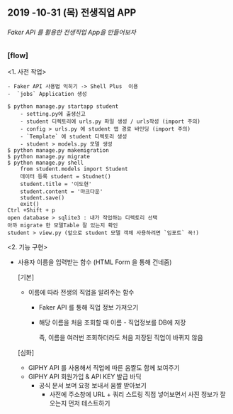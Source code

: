 ## 2019 -10-31 (목) 전생직업 APP

###### Faker API 를 활용한 전생직업 App을 만들어보자



### [flow]

<1. 사전 작업>

	- Faker API 사용법 익히기 -> Shell Plus  이용
	-  `jobs` Application 생성

```shell
$ python manage.py startapp student
	- setting.py에 출생신고
	- student 디렉토리에 urls.py 파일 생성 / urls작성 (import 주의)
	- config > urls.py 에 student 앱 경로 바인딩 (import 주의)
	- `Template` 에 student 디렉토리 생성
    - student > models.py 모델 생성
$ python manage.py makemigration
$ python manage.py migrate
$ python manage.py shell
	from student.models import Student
	데이터 등록 student = Studnet()
	student.title = '이도현'
	student.content = '마크다운'
	student.save()
	exit()
Ctrl +Shift + p
open database > sqlite3 : 내가 작업하는 디렉토리 선택
아까 migrate 한 모델Table 잘 있는지 확인
student > view.py (앞으로 student 모델 객체 사용하려면 `임포트` 꼭!)

```







<2. 기능 구현>

- 사용자 이름을 입력받는 함수 (HTML Form 을 통해 건네줌)

  [기본]

   - 이름에 따라 전생의 직업을 알려주는 함수

     - Faker API 를 통해 직업 정보 가져오기

     - 해당 이름을 처음 조회할 때 이름 - 직업정보를 DB에 저장

       즉, 이름을 여러번 조회하더라도 처음 저장된 직업이 바뀌지 않음

  [심화]

  - GIPHY API 를 사용해서 직업에 따른 움짤도 함께 보여주기
  - GIPHY API 회원가입 & API KEY 발급 바딕
    - 공식 문서 보며 요청 보내서 움짤 받아보기
      - 사전에 주소창에 URL + 쿼리 스트링 직접 넣어보면서 사진 정보가 잘 오는지 먼저 테스트하기
  
  ​     
  
  